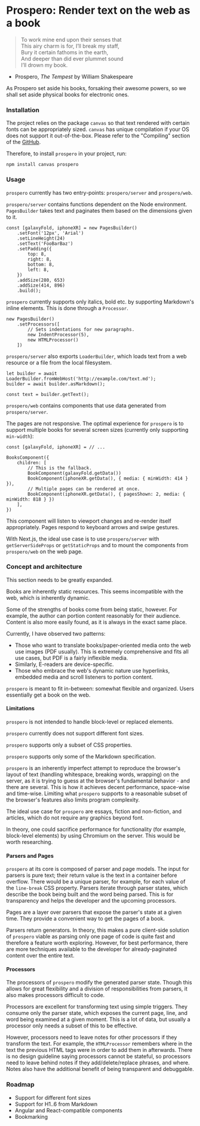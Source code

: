 # Prospero: Render text on the web as a book

> To work mine end upon their senses that<br/>
> This airy charm is for, I’ll break my staff,<br/>
> Bury it certain fathoms in the earth,<br/>
> And deeper than did ever plummet sound<br/>
> I’ll drown my book.<br/>

- Prospero, _The Tempest_ by William Shakespeare

As Prospero set aside his books, forsaking their awesome powers, so we shall set aside physical books for electronic ones.

### Installation

The project relies on the package `canvas` so that text rendered with certain fonts can be appropriately sized. `canvas` has unique compilation if your OS does not support it out-of-the-box. Please refer to the "Compiling" section of the [GitHub](https://github.com/Automattic/node-canvas).

Therefore, to install `prospero` in your project, run:

```
npm install canvas prospero
```

### Usage

`prospero` currently has two entry-points: `prospero/server` and `prospero/web`.

`prospero/server` contains functions dependent on the Node environment. `PagesBuilder` takes text and paginates them based on the dimensions given to it.

```
const [galaxyFold, iphoneXR] = new PagesBuilder()
    .setFont('12px', 'Arial')
    .setLineHeight(24)
    .setText('FooBarBaz')
    .setPadding({
        top: 8,
        right: 8,
        bottom: 8,
        left: 8,
    })
    .addSize(280, 653)
    .addSize(414, 896)
    .build();
```

`prospero` currently supports only italics, bold etc. by supporting Markdown's inline elements. This is done through a `Processor`.

```
new PagesBuilder()
    .setProcessors([
        // Sets indentations for new paragraphs.
        new IndentProcessor(5),
        new HTMLProcessor()
    ])
```

`prospero/server` also exports `LoaderBuilder`, which loads text from a web resource or a file from the local filesystem.

```
let builder = await LoaderBuilder.fromWebHost('http://example.com/text.md');
builder = await builder.asMarkdown();

const text = builder.getText();
```

`prospero/web` contains components that use data generated from `prospero/server`.

The pages are not responsive. The optimal experience for `prospero` is to support multiple books for several screen sizes (currently only supporting `min-width`):

```
const [galaxyFold, iphoneXR] = // ...

BooksComponent({
    children: [
        // This is the fallback.
        BookComponent(galaxyFold.getData())
        BookComponent(iphoneXR.getData(), { media: { minWidth: 414 } }),
        // Multiple pages can be rendered at once.
        BookComponent(iphoneXR.getData(), { pagesShown: 2, media: { minWidth: 818 } })
    ],
})
```

This component will listen to viewport changes and re-render itself appropriately. Pages respond to keyboard arrows and swipe gestures.

With Next.js, the ideal use case is to use `prospero/server` with `getServerSideProps` or `getStaticProps` and to mount the components from `prospero/web` on the web page.

### Concept and architecture

This section needs to be greatly expanded.

Books are inherently static resources. This seems incompatible with the web, which is inherently dynamic.

Some of the strengths of books come from being static, however. For example, the author can portion content reasonably for their audience. Content is also more easily found, as it is always in the exact same place.

Currently, I have observed two patterns:

- Those who want to translate books/paper-oriented media onto the web use images (PDF usually). This is extremely comprehensive and fits all use cases, but PDF is a fairly inflexible media.
- Similarly, E-readers are device-specific.
- Those who embrace the web's dynamic nature use hyperlinks, embedded media and scroll listeners to portion content.

`prospero` is meant to fit in-between: somewhat flexible and organized. Users essentially get a book on the web.

#### Limitations

`prospero` is not intended to handle block-level or replaced elements.

`prospero` currently does not support different font sizes.

`prospero` supports only a subset of CSS properties.

`prospero` supports only some of the Markdown specification.

`prospero` is an inherently imperfect attempt to reproduce the browser's layout of text (handling whitespace, breaking words, wrapping) on the server, as it is trying to guess at the browser's fundamental behavior - and there are several. This is how it achieves decent performance, space-wise and time-wise. Limiting what `prospero` supports to a reasonable subset of the browser's features also limits program complexity.

The ideal use case for `prospero` are essays, fiction and non-fiction, and articles, which do not require any graphics beyond font.

In theory, one could sacrifice performance for functionality (for example, block-level elements) by using Chromium on the server. This would be worth researching.

#### Parsers and Pages

`prospero` at its core is composed of parser and page models. The input for parsers is pure text; their return value is the text in a container before overflow. There would be a unique parser, for example, for each value of the `line-break` CSS property. Parsers iterate through parser states, which describe the book being built and the word being parsed. This is for transparency and helps the developer and the upcoming processors.

Pages are a layer over parsers that expose the parser's state at a given time. They provide a convenient way to get the pages of a book.

Parsers return generators. In theory, this makes a pure client-side solution of `prospero` viable as parsing only one page of code is quite fast and therefore a feature worth exploring. However, for best performance, there are more techniques available to the developer for already-paginated content over the entire text.

#### Processors

The processors of `prospero` modify the generated parser state. Though this allows for great flexibility and a division of responsibilities from parsers, it also makes processors difficult to code.

Processors are excellent for transforming text using simple triggers. They consume only the parser state, which exposes the current page, line, and word being examined at a given moment. This is a lot of data, but usually a processor only needs a subset of this to be effective.

However, processors need to leave notes for other processors if they transform the text. For example, the `HTMLProcessor` remembers where in the text the previous HTML tags were in order to add them in afterwards. There is no design guideline saying processors cannot be stateful, so processors need to leave behind notes if they add/delete/replace phrases, and where. Notes also have the additional benefit of being transparent and debuggable.

### Roadmap

- Support for different font sizes
- Support for H1..6 from Markdown
- Angular and React-compatible components
- Bookmarking
